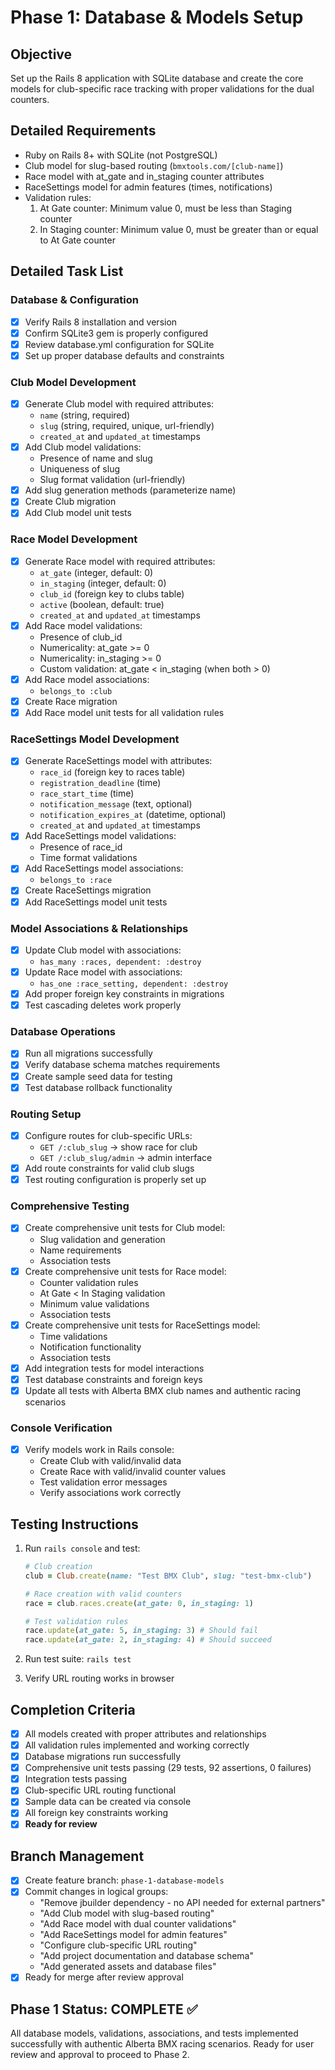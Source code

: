 # Phase 1: Database & Models Setup

## Objective
Set up the Rails 8 application with SQLite database and create the core models for club-specific race tracking with proper validations for the dual counters.

## Detailed Requirements
- Ruby on Rails 8+ with SQLite (not PostgreSQL)
- Club model for slug-based routing (`bmxtools.com/[club-name]`)
- Race model with at_gate and in_staging counter attributes
- RaceSettings model for admin features (times, notifications)
- Validation rules:
  1. At Gate counter: Minimum value 0, must be less than Staging counter
  2. In Staging counter: Minimum value 0, must be greater than or equal to At Gate counter

## Detailed Task List

### Database & Configuration
- [x] Verify Rails 8 installation and version
- [x] Confirm SQLite3 gem is properly configured
- [x] Review database.yml configuration for SQLite
- [x] Set up proper database defaults and constraints

### Club Model Development
- [x] Generate Club model with required attributes:
  - `name` (string, required)
  - `slug` (string, required, unique, url-friendly)
  - `created_at` and `updated_at` timestamps
- [x] Add Club model validations:
  - Presence of name and slug
  - Uniqueness of slug
  - Slug format validation (url-friendly)
- [x] Add slug generation methods (parameterize name)
- [x] Create Club migration
- [x] Add Club model unit tests

### Race Model Development  
- [x] Generate Race model with required attributes:
  - `at_gate` (integer, default: 0)
  - `in_staging` (integer, default: 0)  
  - `club_id` (foreign key to clubs table)
  - `active` (boolean, default: true)
  - `created_at` and `updated_at` timestamps
- [x] Add Race model validations:
  - Presence of club_id
  - Numericality: at_gate >= 0
  - Numericality: in_staging >= 0  
  - Custom validation: at_gate < in_staging (when both > 0)
- [x] Add Race model associations:
  - `belongs_to :club`
- [x] Create Race migration
- [x] Add Race model unit tests for all validation rules

### RaceSettings Model Development
- [x] Generate RaceSettings model with attributes:
  - `race_id` (foreign key to races table)
  - `registration_deadline` (time)
  - `race_start_time` (time)
  - `notification_message` (text, optional)
  - `notification_expires_at` (datetime, optional)
  - `created_at` and `updated_at` timestamps
- [x] Add RaceSettings model validations:
  - Presence of race_id
  - Time format validations
- [x] Add RaceSettings model associations:
  - `belongs_to :race`
- [x] Create RaceSettings migration
- [x] Add RaceSettings model unit tests

### Model Associations & Relationships
- [x] Update Club model with associations:
  - `has_many :races, dependent: :destroy`
- [x] Update Race model with associations:
  - `has_one :race_setting, dependent: :destroy`
- [x] Add proper foreign key constraints in migrations
- [x] Test cascading deletes work properly

### Database Operations
- [x] Run all migrations successfully
- [x] Verify database schema matches requirements
- [x] Create sample seed data for testing
- [x] Test database rollback functionality

### Routing Setup
- [x] Configure routes for club-specific URLs:
  - `GET /:club_slug` -> show race for club
  - `GET /:club_slug/admin` -> admin interface
- [x] Add route constraints for valid club slugs
- [x] Test routing configuration is properly set up

### Comprehensive Testing
- [x] Create comprehensive unit tests for Club model:
  - Slug validation and generation
  - Name requirements
  - Association tests
- [x] Create comprehensive unit tests for Race model:
  - Counter validation rules
  - At Gate < In Staging validation
  - Minimum value validations
  - Association tests
- [x] Create comprehensive unit tests for RaceSettings model:
  - Time validations
  - Notification functionality
  - Association tests
- [x] Add integration tests for model interactions
- [x] Test database constraints and foreign keys
- [x] Update all tests with Alberta BMX club names and authentic racing scenarios

### Console Verification
- [x] Verify models work in Rails console:
  - Create Club with valid/invalid data
  - Create Race with valid/invalid counter values
  - Test validation error messages
  - Verify associations work correctly

## Testing Instructions
1. Run `rails console` and test:
   ```ruby
   # Club creation
   club = Club.create(name: "Test BMX Club", slug: "test-bmx-club")
   
   # Race creation with valid counters
   race = club.races.create(at_gate: 0, in_staging: 1)
   
   # Test validation rules
   race.update(at_gate: 5, in_staging: 3) # Should fail
   race.update(at_gate: 2, in_staging: 4) # Should succeed
   ```

2. Run test suite: `rails test`
3. Verify URL routing works in browser

## Completion Criteria
- [x] All models created with proper attributes and relationships
- [x] All validation rules implemented and working correctly
- [x] Database migrations run successfully
- [x] Comprehensive unit tests passing (29 tests, 92 assertions, 0 failures)
- [x] Integration tests passing
- [x] Club-specific URL routing functional
- [x] Sample data can be created via console
- [x] All foreign key constraints working
- [x] **Ready for review**

## Branch Management
- [x] Create feature branch: `phase-1-database-models`
- [x] Commit changes in logical groups:
  - "Remove jbuilder dependency - no API needed for external partners"
  - "Add Club model with slug-based routing"
  - "Add Race model with dual counter validations"  
  - "Add RaceSettings model for admin features"
  - "Configure club-specific URL routing"
  - "Add project documentation and database schema"
  - "Add generated assets and database files"
- [x] Ready for merge after review approval

## Phase 1 Status: COMPLETE ✅
All database models, validations, associations, and tests implemented successfully with authentic Alberta BMX racing scenarios. Ready for user review and approval to proceed to Phase 2.